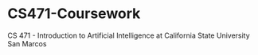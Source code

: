 # CS471-Coursework
CS 471 - Introduction to Artificial Intelligence at California State University San Marcos
